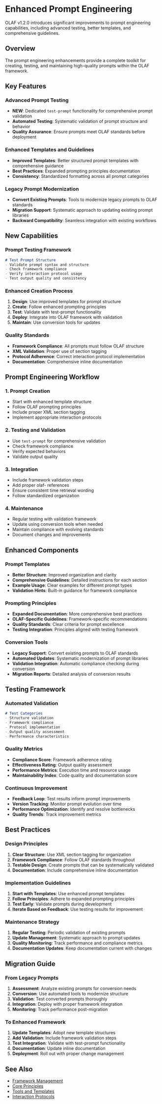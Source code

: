 # Enhanced Prompt Engineering

OLAF v1.2.0 introduces significant improvements to prompt engineering capabilities, including advanced testing, better templates, and comprehensive guidelines.

## Overview

The prompt engineering enhancements provide a complete toolkit for creating, testing, and maintaining high-quality prompts within the OLAF framework.

## Key Features

### Advanced Prompt Testing
- **NEW**: Dedicated `test-prompt` functionality for comprehensive prompt validation
- **Automated Testing**: Systematic validation of prompt structure and behavior
- **Quality Assurance**: Ensure prompts meet OLAF standards before deployment

### Enhanced Templates and Guidelines
- **Improved Templates**: Better structured prompt templates with comprehensive guidance
- **Best Practices**: Expanded prompting principles documentation
- **Consistency**: Standardized formatting across all prompt categories

### Legacy Prompt Modernization
- **Convert Existing Prompts**: Tools to modernize legacy prompts to OLAF standards
- **Migration Support**: Systematic approach to updating existing prompt libraries
- **Backward Compatibility**: Seamless integration with existing workflows

## New Capabilities

### Prompt Testing Framework
```markdown
# Test Prompt Structure
- Validate prompt syntax and structure
- Check framework compliance
- Verify interaction protocol usage
- Test output quality and consistency
```

### Enhanced Creation Process
1. **Design**: Use improved templates for prompt structure
2. **Create**: Follow enhanced prompting principles
3. **Test**: Validate with test-prompt functionality
4. **Deploy**: Integrate into OLAF framework with validation
5. **Maintain**: Use conversion tools for updates

### Quality Standards
- **Framework Compliance**: All prompts must follow OLAF structure
- **XML Validation**: Proper use of section tagging
- **Protocol Adherence**: Correct interaction protocol implementation
- **Documentation**: Comprehensive inline documentation

## Prompt Engineering Workflow

### 1. Prompt Creation
- Start with enhanced template structure
- Follow OLAF prompting principles
- Include proper XML section tagging
- Implement appropriate interaction protocols

### 2. Testing and Validation
- Use `test-prompt` for comprehensive validation
- Check framework compliance
- Verify expected behaviors
- Validate output quality

### 3. Integration
- Include framework validation steps
- Add proper olaf- references
- Ensure consistent time retrieval wording
- Follow standardized organization

### 4. Maintenance
- Regular testing with validation framework
- Update using conversion tools when needed
- Maintain compliance with evolving standards
- Document changes and improvements

## Enhanced Components

### Prompt Templates
- **Better Structure**: Improved organization and clarity
- **Comprehensive Guidelines**: Detailed instructions for each section
- **Example Usage**: Clear examples for different prompt types
- **Validation Hints**: Built-in guidance for framework compliance

### Prompting Principles
- **Expanded Documentation**: More comprehensive best practices
- **OLAF-Specific Guidelines**: Framework-specific recommendations
- **Quality Standards**: Clear criteria for prompt excellence
- **Testing Integration**: Principles aligned with testing framework

### Conversion Tools
- **Legacy Support**: Convert existing prompts to OLAF standards
- **Automated Updates**: Systematic modernization of prompt libraries
- **Validation Integration**: Automatic compliance checking during conversion
- **Migration Reports**: Detailed analysis of conversion results

## Testing Framework

### Automated Validation
```markdown
# Test Categories
- Structure validation
- Framework compliance
- Protocol implementation
- Output quality assessment
- Performance characteristics
```

### Quality Metrics
- **Compliance Score**: Framework adherence rating
- **Effectiveness Rating**: Output quality assessment
- **Performance Metrics**: Execution time and resource usage
- **Maintainability Index**: Code quality and documentation score

### Continuous Improvement
- **Feedback Loop**: Test results inform prompt improvements
- **Version Tracking**: Monitor prompt evolution over time
- **Performance Optimization**: Identify and resolve bottlenecks
- **Quality Trends**: Track improvement metrics

## Best Practices

### Design Principles
1. **Clear Structure**: Use XML section tagging for organization
2. **Framework Compliance**: Follow OLAF standards throughout
3. **Testable Design**: Create prompts that can be systematically validated
4. **Documentation**: Include comprehensive inline documentation

### Implementation Guidelines
1. **Start with Templates**: Use enhanced prompt templates
2. **Follow Principles**: Adhere to expanded prompting principles
3. **Test Early**: Validate prompts during development
4. **Iterate Based on Feedback**: Use testing results for improvement

### Maintenance Strategy
1. **Regular Testing**: Periodic validation of existing prompts
2. **Update Management**: Systematic approach to prompt updates
3. **Quality Monitoring**: Track performance and compliance metrics
4. **Documentation Updates**: Keep documentation current with changes

## Migration Guide

### From Legacy Prompts
1. **Assessment**: Analyze existing prompts for conversion needs
2. **Conversion**: Use automated tools to modernize structure
3. **Validation**: Test converted prompts thoroughly
4. **Integration**: Deploy with proper framework integration
5. **Monitoring**: Track performance post-migration

### To Enhanced Framework
1. **Update Templates**: Adopt new template structures
2. **Add Validation**: Include framework validation steps
3. **Test Integration**: Validate with test-prompt functionality
4. **Documentation**: Update inline documentation
5. **Deployment**: Roll out with proper change management

## See Also

- [Framework Management](framework-management.md)
- [Core Principles](core-principles.md)
- [Tools and Templates](tools-and-templates.md)
- [Interaction Protocols](interaction-protocols.md)
